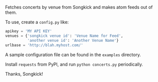 Fetches concerts by venue from Songkick and makes atom feeds out of them.

To use, create a `config.py` like:

```python
apikey = 'MY API KEY'
venues = {'songkick venue id': 'Venue Name for Feed',
          'another venue id': 'Another Venue Name'}
urlbase = 'http://blah.myhost.com/'
```

A sample configuration file can be found in the `examples` directory.

Install `requests` from PyPI, and run `python concerts.py` periodically.

Thanks, Songkick!
